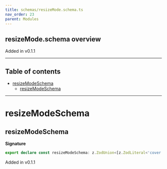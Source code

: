 ```yaml
---
title: schemas/resizeMode.schema.ts
nav_order: 23
parent: Modules
---
```


## resizeMode.schema overview

Added in v0.1.1

---

<h2 class="text-delta">Table of contents</h2>

- [resizeModeSchema](#resizemodeschema)
  - [resizeModeSchema](#resizemodeschema-1)

---

# resizeModeSchema

## resizeModeSchema

**Signature**

```ts
export declare const resizeModeSchema: z.ZodUnion<[z.ZodLiteral<'cover'>, z.ZodLiteral<'contain'>]>
```

Added in v0.1.1
